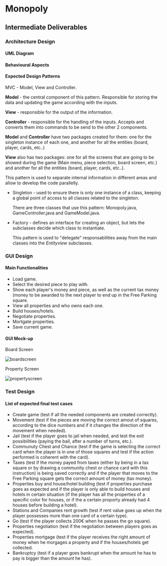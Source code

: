 # Monopoly

## Intermediate Deliverables

### Architecture Design

#### UML Diagram

#### Behavioural Aspects

#### Expected Design Patterns

MVC - Model, View and Controller.

**Model** - the central component of this pattern. Responsible for storing the data and updating the game according with the inputs.

**View** - responsible for the output of the information.

**Controller** - responsible for the handling of the inputs. Accepts and converts them into commands to be send to the other 2 components.

**Model** and **Controller** have two packages created for them: one for the singleton instance of each one, and another for all the entities (board, player, cards, etc..)

**View** also has two packages: one for all the screens that are going to be showed during the game (Main menu, piece selection, board screen, etc.) and another for all the entities (board, player, cards, etc..).

This pattern is used to separate internal information in different areas and allow to develop the code parallelly.
  
- Singleton - used to ensure there is only one instance of a class, keeping a global point of access to all classes related to the singleton.

  There are three classes that use this pattern: Monopoly.java, GameController.java and GameModel.java.
    
- Factory - defines an interface for creating an object, but lets the subclasses decide which class to instantiate.   

  This pattern is used to "delegate" responsabilities away from the main classes into the *Entityview* subclasses.   

### GUI Design

#### Main Functionalities

- Load game.
- Select the desired piece to play with.
- Show each player's money and piece, as well as the current tax money (money to be awarded to the next player to end up in the Free Parking square.
- View all properties and who owns each one.
- Build houses/hotels.
- Negotiate properties.
- Mortgate properties.
- Save current game.

#### GUI Mock-up

Board Screen

![boardscreen](https://user-images.githubusercontent.com/25772346/39356333-abcecc3c-4a07-11e8-86fd-45ded9980f84.png)

Property Screen

![propertyscreen](https://user-images.githubusercontent.com/25772346/39356395-d2152422-4a07-11e8-9415-609c6b48d4eb.png)

### Test Design

#### List of expected final test cases

- Create game (test if all the needed components are created correctly).
- Movement (test if the pieces are moving the correct amout of squares, according to the dice numbers and if it changes the direction of the movement when needed).
- Jail (test if the player goes to jail when needed, and test the exit possibilities (paying the bail, after a number of turns, etc.).
- Communuty Chest and Chance (test if the game is selecting the correct card when the player is in one of those squares and test if the action performed is coherent with the card).
- Taxes (test if the money payed from taxes (either by being in a tax square or by drawing a community chest or chance card with this instruction) is being saved correctly and if the player that moves to the Free Parking square gets the correct amount of money (tax money).
- Properties buy and house/hotel building (test if properties purchase goes as expected and if the player is only able to build houses and hotels in certain situation (if the player has all the properties of a specific color for houses, or if the a certain proporty already had 4 houses before building a hotel).
- Stations and Companies rent growth (test if rent value goes up when the player possesses more than one card of a certain type).
- Go (test if the player collects 200€ when he passes the go square).
- Properties negotiation (test if the negotiation between players goes as expected).
- Properties mortgage (test if the player receives the right amount of money when he morgages a property and if the houses/hotels get collected.
- Bankruptcy (test if a player goes bankrupt when the amount he has to pay is bigger than the amount he has). 
